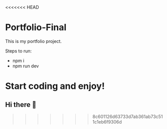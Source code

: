 <<<<<<< HEAD
# Portfolio-Final

This is my portfolio project.

Steps to run:
- npm i
- npm run dev

Start coding and enjoy!
=======
## Hi there 👋

<!--
**SathwikUK/SathwikUK** is a ✨ _special_ ✨ repository because its `README.md` (this file) appears on your GitHub profile.

Here are some ideas to get you started:

- 🔭 I’m currently working on ...
- 🌱 I’m currently learning ...
- 👯 I’m looking to collaborate on ...
- 🤔 I’m looking for help with ...
- 💬 Ask me about ...
- 📫 How to reach me: ...
- 😄 Pronouns: ...
- ⚡ Fun fact: ...
-->
>>>>>>> 8c601126d63733d7ab361ab73c511c1eb6f9306d
